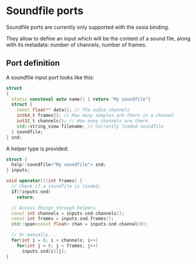 # Soundfile ports

Soundfile ports are currently only supported with the ossia binding.

They allow to define an input which will be the content of a sound file, along with its metadata: number of channels, number of frames.

## Port definition

A soundfile input port looks like this:

```cpp
struct
{
  static consteval auto name() { return "My soundfile"}
  struct {
    const float** data{}; // The audio channels
    int64_t frames{}; // How many samples are there in a channel
    int32_t channels{}; // How many channels are there
    std::string_view filename; // Currently loaded soundfile
  } soundfile;
} snd;
```

A helper type is provided:

```cpp
struct {
  halp::soundfile<"My soundfile"> snd;
} inputs;

void operator()(int frames) {
  // Check if a soundfile is loaded:
  if(!inputs.snd)
    return;

  // Access things through helpers
  const int channels = inputs.snd.channels();
  const int frames = inputs.snd.frames();
  std::span<const float> chan = inputs.snd.channel(0);

  // Or manually...
  for(int i = 0; i < channels; i++)
    for(int j = 0; j < frames; j++)
      inputs.snd[i][j];
}
```
